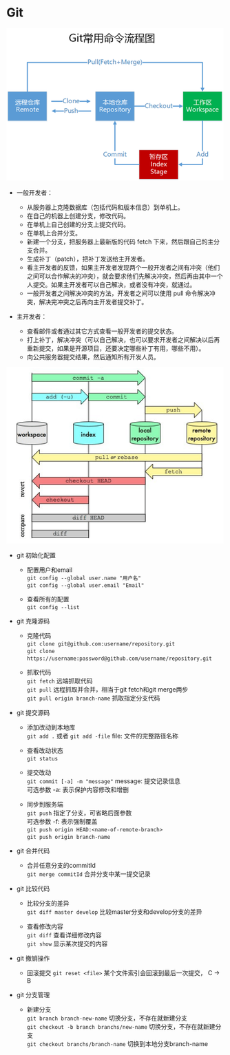 # Git

![流程图](./images/git.png)

* 一般开发者：

  - 从服务器上克隆数据库（包括代码和版本信息）到单机上。
  - 在自己的机器上创建分支，修改代码。
  - 在单机上自己创建的分支上提交代码。
  - 在单机上合并分支。
  - 新建一个分支，把服务器上最新版的代码 fetch 下来，然后跟自己的主分支合并。
  - 生成补丁（patch），把补丁发送给主开发者。
  - 看主开发者的反馈，如果主开发者发现两个一般开发者之间有冲突（他们之间可以合作解决的冲突），就会要求他们先解决冲突，然后再由其中一个人提交。如果主开发者可以自己解决，或者没有冲突，就通过。
  - 一般开发者之间解决冲突的方法，开发者之间可以使用 pull 命令解决冲突，解决完冲突之后再向主开发者提交补丁。


* 主开发者：

  - 查看邮件或者通过其它方式查看一般开发者的提交状态。
  - 打上补丁，解决冲突（可以自己解决，也可以要求开发者之间解决以后再重新提交，如果是开源项目，还要决定哪些补丁有用，哪些不用）。
  - 向公共服务器提交结果，然后通知所有开发人员。

![详细流程图](./images/git-detail.png)


* git 初始化配置

  - 配置用户和email  
    `git config --global user.name "用户名"`  
    `git config --global user.email "Email"`

  - 查看所有的配置  
    `git config --list`

* git 克隆源码

  - 克隆代码  
    `git clone git@github.com:username/repository.git`  
    `git clone https://username:password@github.com/username/repository.git`

  - 抓取代码  
    `git fetch` 远端抓取代码  
    `git pull`  远程抓取并合并，相当于git fetch和git merge两步    
    `git pull origin branch-name`   抓取指定分支代码

* git 提交源码  

  - 添加改动到本地库   
    `git add .` 或者 `git add -file`   file: 文件的完整路径名称  

  - 查看改动状态  
    `git status`

  - 提交改动  
    `git commit [-a] -m "message"`   message: 提交记录信息  
    可选参数 -a: 表示保护内容修改和增删

  - 同步到服务端  
    `git push`  指定了分支，可省略后面参数       
      可选参数 -f: 表示强制覆盖  
    `git push origin HEAD:<name-of-remote-branch>`  
    `git push origin branch-name`  

* git 合并代码

  - 合并任意分支的commitId  
    `git merge commitId`  合并分支中某一提交记录

* git 比较代码

  - 比较分支的差异  
    `git diff master develop` 比较master分支和develop分支的差异

  - 查看修改内容  
    `git diff`  查看详细修改内容   
    `git show`   显示某次提交的内容  

* git 撤销操作

  - 回滚提交
    `git reset <file>`  某个文件索引会回滚到最后一次提交， C → B

* git 分支管理

  - 新建分支  
    `git branch branch-new-name`  切换分支，不存在就新建分支  
    `git checkout -b branch branchs/new-name`  切换分支，不存在就新建分支  
    `git checkout branchs/branch-name` 切换到本地分支branch-name

